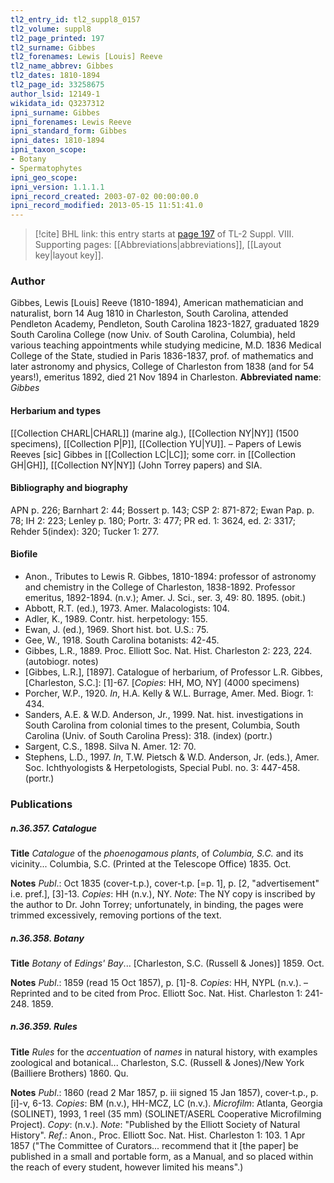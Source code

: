 ```yaml
---
tl2_entry_id: tl2_suppl8_0157
tl2_volume: suppl8
tl2_page_printed: 197
tl2_surname: Gibbes
tl2_forenames: Lewis [Louis] Reeve
tl2_name_abbrev: Gibbes
tl2_dates: 1810-1894
tl2_page_id: 33258675
author_lsid: 12149-1
wikidata_id: Q3237312
ipni_surname: Gibbes
ipni_forenames: Lewis Reeve
ipni_standard_form: Gibbes
ipni_dates: 1810-1894
ipni_taxon_scope: 
- Botany
- Spermatophytes
ipni_geo_scope: 
ipni_version: 1.1.1.1
ipni_record_created: 2003-07-02 00:00:00.0
ipni_record_modified: 2013-05-15 11:51:41.0
---
```



> [!cite] BHL link: this entry starts at [page 197](https://www.biodiversitylibrary.org/page/33258675) of TL-2 Suppl. VIII.
> Supporting pages: [[Abbreviations|abbreviations]], [[Layout key|layout key]].

### Author

Gibbes, Lewis \[Louis\] Reeve (1810-1894), American mathematician and naturalist, born 14 Aug 1810 in Charleston, South Carolina, attended Pendleton Academy, Pendleton, South Carolina 1823-1827, graduated 1829 South Carolina College (now Univ. of South Carolina, Columbia), held various teaching appointments while studying medicine, M.D. 1836 Medical College of the State, studied in Paris 1836-1837, prof. of mathematics and later astronomy and physics, College of Charleston from 1838 (and for 54 years!), emeritus 1892, died 21 Nov 1894 in Charleston. 
**Abbreviated name**: *Gibbes*

#### Herbarium and types

[[Collection CHARL|CHARL]] (marine alg.), [[Collection NY|NY]] (1500 specimens), [[Collection P|P]], [[Collection YU|YU]]. – Papers of Lewis Reeves \[sic\] Gibbes in [[Collection LC|LC]]; some corr. in [[Collection GH|GH]], [[Collection NY|NY]] (John Torrey papers) and SIA.

#### Bibliography and biography

APN p. 226; Barnhart 2: 44; Bossert p. 143; CSP 2: 871-872; Ewan Pap. p. 78; IH 2: 223; Lenley p. 180; Portr. 3: 477; PR ed. 1: 3624, ed. 2: 3317; Rehder 5(index): 320; Tucker 1: 277.

#### Biofile

- Anon., Tributes to Lewis R. Gibbes, 1810-1894: professor of astronomy and chemistry in the College of Charleston, 1838-1892. Professor emeritus, 1892-1894. (n.v.); Amer. J. Sci., ser. 3, 49: 80. 1895. (obit.)
- Abbott, R.T. (ed.), 1973. Amer. Malacologists: 104.
- Adler, K., 1989. Contr. hist. herpetology: 155.
- Ewan, J. (ed.), 1969. Short hist. bot. U.S.: 75.
- Gee, W., 1918. South Carolina botanists: 42-45.
- Gibbes, L.R., 1889. Proc. Elliott Soc. Nat. Hist. Charleston 2: 223, 224. (autobiogr. notes)
- \[Gibbes, L.R.\], \[1897\]. Catalogue of herbarium, of Professor L.R. Gibbes, \[Charleston, S.C.\]: \[1\]-67. \[*Copies*: HH, MO, NY\] (4000 specimens)
- Porcher, W.P., 1920. *In*, H.A. Kelly & W.L. Burrage, Amer. Med. Biogr. 1: 434.
- Sanders, A.E. & W.D. Anderson, Jr., 1999. Nat. hist. investigations in South Carolina from colonial times to the present, Columbia, South Carolina (Univ. of South Carolina Press): 318. (index) (portr.)
- Sargent, C.S., 1898. Silva N. Amer. 12: 70.
- Stephens, L.D., 1997. *In*, T.W. Pietsch & W.D. Anderson, Jr. (eds.), Amer. Soc. Ichthyologists & Herpetologists, Special Publ. no. 3: 447-458. (portr.)

### Publications

##### n.36.357. Catalogue

**Title**
*Catalogue* of the *phoenogamous plants*, of *Columbia, S.C.* and its vicinity... Columbia, S.C. (Printed at the Telescope Office) 1835. Oct.

**Notes**
*Publ*.: Oct 1835 (cover-t.p.), cover-t.p. \[=p. 1\], p. \[2, "advertisement" i.e. pref.\], \[3\]-13.
*Copies*: HH (n.v.), NY.
*Note*: The NY copy is inscribed by the author to Dr. John Torrey; unfortunately, in binding, the pages were trimmed excessively, removing portions of the text.

##### n.36.358. Botany

**Title**
*Botany* of *Edings' Bay*... \[Charleston, S.C. (Russell & Jones)\] 1859. Oct.

**Notes**
*Publ*.: 1859 (read 15 Oct 1857), p. \[1\]-8. *Copies*: HH, NYPL (n.v.). – Reprinted and to be cited from Proc. Elliott Soc. Nat. Hist. Charleston 1: 241-248. 1859.

##### n.36.359. Rules

**Title**
*Rules* for the *accentuation* of *names* in natural history, with examples zoological and botanical... Charleston, S.C. (Russell & Jones)/New York (Bailliere Brothers) 1860. Qu.

**Notes**
*Publ*.: 1860 (read 2 Mar 1857, p. iii signed 15 Jan 1857), cover-t.p., p. \[i\]-v, 6-13. *Copies*: BM (n.v.), HH-MCZ, LC (n.v.). *Microfilm*: Atlanta, Georgia (SOLINET), 1993, 1 reel (35 mm) (SOLINET/ASERL Cooperative Microfilming Project). *Copy*: (n.v.).
*Note*: "Published by the Elliott Society of Natural History".
*Ref*.: Anon., Proc. Elliott Soc. Nat. Hist. Charleston 1: 103. 1 Apr 1857 ("The Committee of Curators... recommend that it \[the paper\] be published in a small and portable form, as a Manual, and so placed within the reach of every student, however limited his means".)

